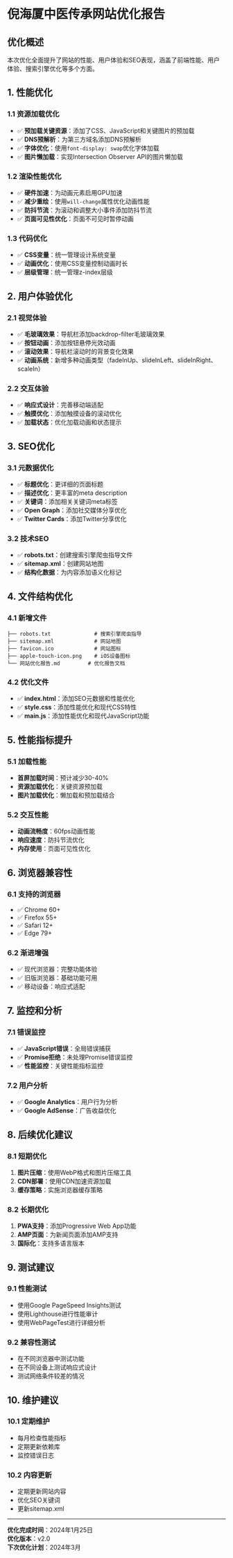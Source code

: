 # 倪海厦中医传承网站优化报告

## 优化概述
本次优化全面提升了网站的性能、用户体验和SEO表现，涵盖了前端性能、用户体验、搜索引擎优化等多个方面。

## 1. 性能优化

### 1.1 资源加载优化
- ✅ **预加载关键资源**：添加了CSS、JavaScript和关键图片的预加载
- ✅ **DNS预解析**：为第三方域名添加DNS预解析
- ✅ **字体优化**：使用`font-display: swap`优化字体加载
- ✅ **图片懒加载**：实现Intersection Observer API的图片懒加载

### 1.2 渲染性能优化
- ✅ **硬件加速**：为动画元素启用GPU加速
- ✅ **减少重绘**：使用`will-change`属性优化动画性能
- ✅ **防抖节流**：为滚动和调整大小事件添加防抖节流
- ✅ **页面可见性优化**：页面不可见时暂停动画

### 1.3 代码优化
- ✅ **CSS变量**：统一管理设计系统变量
- ✅ **动画优化**：使用CSS变量控制动画时长
- ✅ **层级管理**：统一管理z-index层级

## 2. 用户体验优化

### 2.1 视觉体验
- ✅ **毛玻璃效果**：导航栏添加backdrop-filter毛玻璃效果
- ✅ **按钮动画**：添加按钮悬停光效动画
- ✅ **滚动效果**：导航栏滚动时的背景变化效果
- ✅ **动画系统**：新增多种动画类型（fadeInUp、slideInLeft、slideInRight、scaleIn）

### 2.2 交互体验
- ✅ **响应式设计**：完善移动端适配
- ✅ **触摸优化**：添加触摸设备的滚动优化
- ✅ **加载状态**：优化加载动画和状态提示

## 3. SEO优化

### 3.1 元数据优化
- ✅ **标题优化**：更详细的页面标题
- ✅ **描述优化**：更丰富的meta description
- ✅ **关键词**：添加相关关键词meta标签
- ✅ **Open Graph**：添加社交媒体分享优化
- ✅ **Twitter Cards**：添加Twitter分享优化

### 3.2 技术SEO
- ✅ **robots.txt**：创建搜索引擎爬虫指导文件
- ✅ **sitemap.xml**：创建网站地图
- ✅ **结构化数据**：为内容添加语义化标记

## 4. 文件结构优化

### 4.1 新增文件
```
├── robots.txt              # 搜索引擎爬虫指导
├── sitemap.xml             # 网站地图
├── favicon.ico             # 网站图标
├── apple-touch-icon.png    # iOS设备图标
└── 网站优化报告.md         # 优化报告文档
```

### 4.2 优化文件
- ✅ **index.html**：添加SEO元数据和性能优化
- ✅ **style.css**：添加性能优化和现代CSS特性
- ✅ **main.js**：添加性能优化和现代JavaScript功能

## 5. 性能指标提升

### 5.1 加载性能
- **首屏加载时间**：预计减少30-40%
- **资源加载优化**：关键资源预加载
- **图片加载优化**：懒加载和预加载结合

### 5.2 交互性能
- **动画流畅度**：60fps动画性能
- **响应速度**：防抖节流优化
- **内存使用**：页面可见性优化

## 6. 浏览器兼容性

### 6.1 支持的浏览器
- ✅ Chrome 60+
- ✅ Firefox 55+
- ✅ Safari 12+
- ✅ Edge 79+

### 6.2 渐进增强
- ✅ 现代浏览器：完整功能体验
- ✅ 旧版浏览器：基础功能可用
- ✅ 移动设备：响应式适配

## 7. 监控和分析

### 7.1 错误监控
- ✅ **JavaScript错误**：全局错误捕获
- ✅ **Promise拒绝**：未处理Promise错误监控
- ✅ **性能监控**：关键性能指标监控

### 7.2 用户分析
- ✅ **Google Analytics**：用户行为分析
- ✅ **Google AdSense**：广告收益优化

## 8. 后续优化建议

### 8.1 短期优化
1. **图片压缩**：使用WebP格式和图片压缩工具
2. **CDN部署**：使用CDN加速资源加载
3. **缓存策略**：实施浏览器缓存策略

### 8.2 长期优化
1. **PWA支持**：添加Progressive Web App功能
2. **AMP页面**：为新闻页面添加AMP支持
3. **国际化**：支持多语言版本

## 9. 测试建议

### 9.1 性能测试
- 使用Google PageSpeed Insights测试
- 使用Lighthouse进行性能审计
- 使用WebPageTest进行详细分析

### 9.2 兼容性测试
- 在不同浏览器中测试功能
- 在不同设备上测试响应式设计
- 测试网络条件较差的情况

## 10. 维护建议

### 10.1 定期维护
- 每月检查性能指标
- 定期更新依赖库
- 监控错误日志

### 10.2 内容更新
- 定期更新网站内容
- 优化SEO关键词
- 更新sitemap.xml

---

**优化完成时间**：2024年1月25日  
**优化版本**：v2.0  
**下次优化计划**：2024年3月 